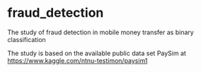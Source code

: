 # fraud_detection
The study of fraud detection in mobile money transfer as binary classification

The study is based on the available public data set PaySim at https://www.kaggle.com/ntnu-testimon/paysim1
